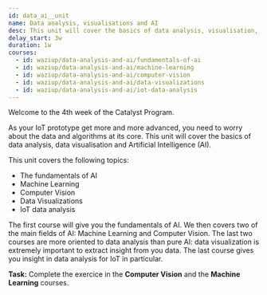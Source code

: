 ```yaml
---
id: data_ai__unit
name: Data analysis, visualisations and AI
desc: This unit will cover the basics of data analysis, visualisation, and AI.
delay_start: 3w
duration: 1w
courses:
  - id: waziup/data-analysis-and-ai/fundamentals-of-ai
  - id: waziup/data-analysis-and-ai/machine-learning
  - id: waziup/data-analysis-and-ai/computer-vision
  - id: waziup/data-analysis-and-ai/data-visualizations
  - id: waziup/data-analysis-and-ai/iot-data-analysis
---
```


Welcome to the 4th week of the Catalyst Program.

As your IoT prototype get more and more advanced, you need to worry about the data and algorithms at its core.
This unit will cover the basics of data analysis, data visualisation and Artificial Intelligence (AI). 

This unit covers the following topics:
- The fundamentals of AI
- Machine Learning
- Computer Vision
- Data Visualizations
- IoT data analysis

The first course will give you the fundamentals of AI. We then covers two of the main fields of AI: Machine Learning and Computer Vision.
The last two courses are more oriented to data analysis than pure AI: data visualization is extremely important to extract insight from you data.
The last course gives you insight in data analysis for IoT in particular.

<alert type='success'><b>Task:</b> 
Complete the exercice in the **Computer Vision** and the **Machine Learning** courses.
</alert>
